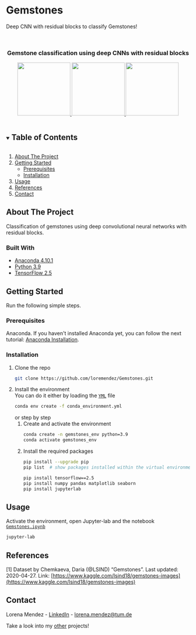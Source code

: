 # Gemstones
Deep CNN with residual blocks to classify Gemstones!


<!-- PROJECT SHIELDS -->
<!--
*** I'm using markdown "reference style" links for readability.
*** Reference links are enclosed in brackets [ ] instead of parentheses ( ).
-->

<!-- PROJECT LOGO -->
<br />
<p align="center">

<h3 align="center">Gemstone classification using deep CNNs with residual blocks</h3>

<!-- ![pngwing com (7)](https://user-images.githubusercontent.com/62608007/123555126-14d39e80-d784-11eb-870b-4ad3350e894a.png = 250x250)
-->

<a href="https://github.com/loremendez/Gemstones">
    <p align="center">
        <img src="https://user-images.githubusercontent.com/62608007/123556875-f8d4fa80-d78d-11eb-896c-3f4cb1f68f28.png" width="145">
        <img src="https://user-images.githubusercontent.com/62608007/123556874-f672a080-d78d-11eb-925d-7aac33aa276e.png" width="145">
        <img src="https://user-images.githubusercontent.com/62608007/123556877-fa9ebe00-d78d-11eb-857b-0329d7b809e2.png" width="145">
    </p>
  </a>
</p>


<!-- TABLE OF CONTENTS -->
<details open="open">
  <summary><h2 style="display: inline-block">Table of Contents</h2></summary>
  <ol>
    <li>
      <a href="#about-the-project">About The Project</a>
    </li>
    <li>
      <a href="#getting-started">Getting Started</a>
      <ul>
        <li><a href="#prerequisites">Prerequisites</a></li>
        <li><a href="#installation">Installation</a></li>
      </ul>
    </li>
    <li><a href="#usage">Usage</a></li>
    <li><a href="#references">References</a></li>
    <li><a href="#contact">Contact</a></li>
  </ol>
</details>


<!-- ABOUT THE PROJECT -->
## About The Project

Classification of gemstones using deep convolutional neural networks with residual blocks.

### Built With

* [Anaconda 4.10.1](https://www.anaconda.com/)
* [Python 3.9](https://www.python.org/downloads/release/python-380/)
* [TensorFlow 2.5](https://www.tensorflow.org/tutorials/quickstart/beginner)

<!-- GETTING STARTED -->
## Getting Started

Run the following simple steps.

### Prerequisites

Anaconda. If you haven't installed Anaconda yet, you can follow the next tutorial: [Anaconda Installation](https://docs.anaconda.com/anaconda/install/).

### Installation

1. Clone the repo
   ```sh
   git clone https://github.com/loremendez/Gemstones.git
   ```
2. Install the environment <br>
    You can do it either by loading the [`YML`](https://github.com/loremendez/Gemstones/blob/main/conda_environment.yml) file
    ```sh
    conda env create -f conda_environment.yml
    ```
    or step by step
    1. Create and activate the environment
        ```sh
        conda create -n gemstones_env python=3.9
        conda activate gemstones_env
        ```
    2. Install the required packages
        ```sh
        pip install --upgrade pip
        pip list  # show packages installed within the virtual environment

        pip install tensorflow==2.5
        pip install numpy pandas matplotlib seaborn
        pip install jupyterlab
        ```

<!-- USAGE EXAMPLES -->
## Usage

Activate the environment, open Jupyter-lab and the notebook [`Gemstones.ipynb`](https://github.com/loremendez/Gemstones/blob/main/Gemstones.ipynb)
```sh
jupyter-lab
```

<!-- References -->
## References
<a id="1">[1]</a>
Dataset by Chemkaeva, Daria (@LSIND) “Gemstones”.
Last updated: 2020-04-27.
Link: [https://www.kaggle.com/lsind18/gemstones-images](https://www.kaggle.com/lsind18/gemstones-images)


<!-- CONTACT -->
## Contact

Lorena Mendez - [LinkedIn](https://www.linkedin.com/in/lorena-mendezg/?originalSubdomain=de) - lorena.mendez@tum.de

Take a look into my [other](https://github.com/loremendez) projects!
